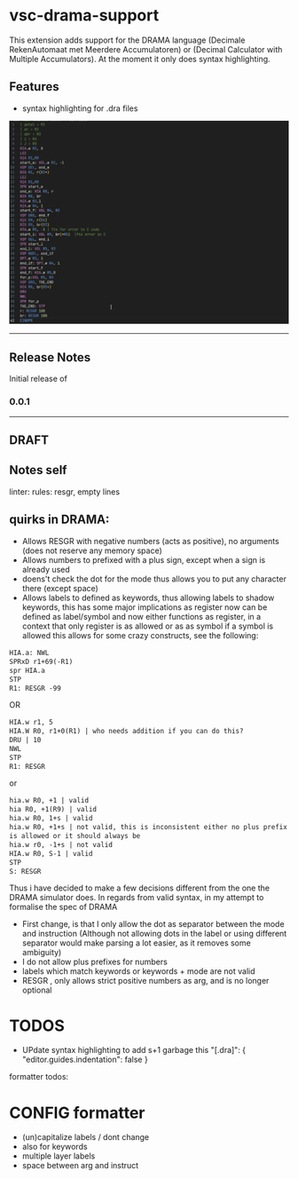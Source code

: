 # vsc-drama-support

This extension adds support for the DRAMA language (Decimale RekenAutomaat met Meerdere Accumulatoren) or (Decimal Calculator with Multiple Accumulators).
At the moment it only does syntax highlighting.

## Features

- syntax highlighting for .dra files


![syntax highlighting example with multiple themes](media/syntax-highlighting-example.gif)



---
## Release Notes

Initial release of

### 0.0.1

---
## DRAFT

## Notes self
linter: rules: resgr, empty lines
## quirks in DRAMA:
 - Allows RESGR with negative numbers (acts as positive), no arguments (does not reserve any memory space)
 - Allows numbers to prefixed with a plus sign, except when a sign is already used
 - doens't check the dot for the mode thus allows you to put any character there (except space)
 - Allows labels to defined as keywords, thus allowing labels to shadow keywords, 
 this has some major implications as register now can be defined as label/symbol
 and now either functions as register, in a context that only register is as allowed or as as symbol if a symbol is allowed
 this allows for some crazy constructs, see the following:
 ```
 HIA.a: NWL
 SPRxD r1+69(-R1)
 spr HIA.a 
 STP
 R1: RESGR -99
 ```
 OR
 ```
HIA.w r1, 5
HIA.W R0, r1+0(R1) | who needs addition if you can do this?
DRU | 10
NWL
STP
R1: RESGR 
 ```
or

```
hia.w R0, +1 | valid
hia R0, +1(R9) | valid
hia.w R0, 1+s | valid
hia.w R0, +1+s | not valid, this is inconsistent either no plus prefix is allowed or it should always be
hia.w r0, -1+s | not valid
HIA.w R0, S-1 | valid
STP
S: RESGR
```

Thus i have decided to make a few decisions different from the one the DRAMA simulator does.
In regards from valid syntax, in my attempt to formalise the spec of DRAMA

- First change, is that I only allow the dot as separator between the mode and instruction (Although not allowing dots in the label or using different separator would make parsing a lot easier, as it removes some ambiguity)
- I do not allow plus prefixes for numbers
- labels which match keywords or keywords + mode are not valid
- RESGR , only allows strict positive numbers as arg, and is no longer optional


# TODOS
- UPdate syntax highlighting to add s+1 garbage
this
    "[.dra]": {
        "editor.guides.indentation": false
    }

formatter todos:

# CONFIG formatter
- (un)capitalize labels / dont change
-  also for keywords
- multiple layer labels
- space between arg and instruct